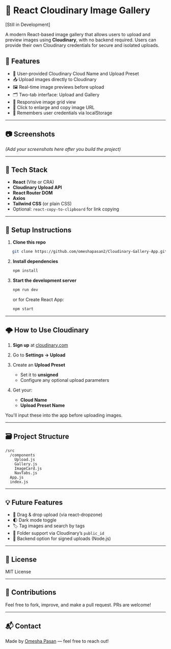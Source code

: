 # 📸 React Cloudinary Image Gallery

[Still in Development]

A modern React-based image gallery that allows users to upload and preview images using **Cloudinary**, with no backend required. Users can provide their own Cloudinary credentials for secure and isolated uploads.

## 🚀 Features

- 🔐 User-provided Cloudinary Cloud Name and Upload Preset
- 📤 Upload images directly to Cloudinary
- 🖼️ Real-time image previews before upload
- 🗂️ Two-tab interface: Upload and Gallery
- 🧱 Responsive image grid view
- 🔗 Click to enlarge and copy image URL
- 💾 Remembers user credentials via localStorage

---

## 📷 Screenshots

*(Add your screenshots here after you build the project)*

---

## 🧠 Tech Stack

- **React** (Vite or CRA)
- **Cloudinary Upload API**
- **React Router DOM**
- **Axios**
- **Tailwind CSS** (or plain CSS)
- Optional: `react-copy-to-clipboard` for link copying

---

## 🔧 Setup Instructions

1. **Clone this repo**
```bash
   git clone https://github.com/omeshapasan2/Cloudinary-Gallery-App.git
```

2. **Install dependencies**

   ```bash
   npm install
   ```

3. **Start the development server**

   ```bash
   npm run dev
   ```

   or for Create React App:

   ```bash
   npm start
   ```

---

## 🌩️ How to Use Cloudinary

1. **Sign up** at [cloudinary.com](https://cloudinary.com)
2. Go to **Settings → Upload**
3. Create an **Upload Preset**

   * Set it to **unsigned**
   * Configure any optional upload parameters
4. Get your:

   * **Cloud Name**
   * **Upload Preset Name**

You'll input these into the app before uploading images.

---

## 🗃️ Project Structure

```
/src
  /components
    Upload.js
    Gallery.js
    ImageCard.js
    NavTabs.js
  App.js
  index.js
```

---

## 💡 Future Features

* 🔄 Drag & drop upload (via react-dropzone)
* 🌓 Dark mode toggle
* 🏷️ Tag images and search by tags
* 📁 Folder support via Cloudinary’s `public_id`
* 🔐 Backend option for signed uploads (Node.js)

---

## 📄 License

MIT License

---

## 🤝 Contributions

Feel free to fork, improve, and make a pull request. PRs are welcome!

---

## 📬 Contact

Made by [Omesha Pasan](https://portfolio.omeshapasan.site) — feel free to reach out!

